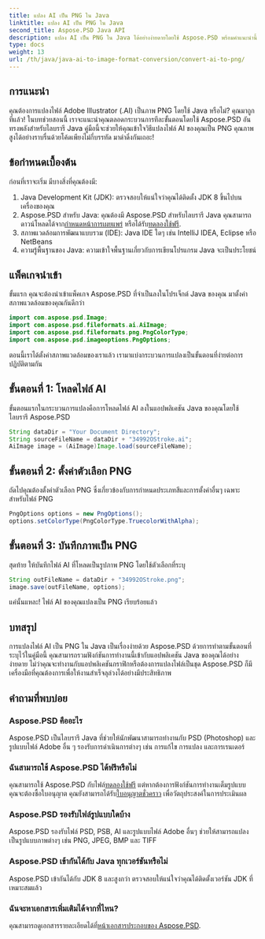 ```yaml
---
title: แปลง AI เป็น PNG ใน Java
linktitle: แปลง AI เป็น PNG ใน Java
second_title: Aspose.PSD Java API
description: แปลง AI เป็น PNG ใน Java ได้อย่างง่ายดายโดยใช้ Aspose.PSD พร้อมคำแนะนำนี้ เรียนรู้วิธีโหลด ตั้งค่าตัวเลือก และบันทึกไฟล์ AI ของคุณเป็นภาพ PNG ได้อย่างง่ายดาย
type: docs
weight: 13
url: /th/java/java-ai-to-image-format-conversion/convert-ai-to-png/
---
```

## การแนะนำ
คุณต้องการแปลงไฟล์ Adobe Illustrator (.AI) เป็นภาพ PNG โดยใช้ Java หรือไม่? คุณมาถูกที่แล้ว! ในบทช่วยสอนนี้ เราจะแนะนำคุณตลอดกระบวนการทีละขั้นตอนโดยใช้ Aspose.PSD อันทรงพลังสำหรับไลบรารี Java คู่มือนี้จะช่วยให้คุณเข้าใจวิธีแปลงไฟล์ AI ของคุณเป็น PNG คุณภาพสูงได้อย่างราบรื่นด้วยโค้ดเพียงไม่กี่บรรทัด มาดำดิ่งกันเถอะ!
## ข้อกำหนดเบื้องต้น
ก่อนที่เราจะเริ่ม มีบางสิ่งที่คุณต้องมี:
1. Java Development Kit (JDK): ตรวจสอบให้แน่ใจว่าคุณได้ติดตั้ง JDK 8 ขึ้นไปบนเครื่องของคุณ
2.  Aspose.PSD สำหรับ Java: คุณต้องมี Aspose.PSD สำหรับไลบรารี Java คุณสามารถดาวน์โหลดได้จาก[กำหนดหน้าการเผยแพร่](https://releases.aspose.com/psd/java/) หรือได้รับ[ทดลองใช้ฟรี](https://releases.aspose.com/).
3. สภาพแวดล้อมการพัฒนาแบบรวม (IDE): Java IDE ใดๆ เช่น IntelliJ IDEA, Eclipse หรือ NetBeans
4. ความรู้พื้นฐานของ Java: ความเข้าใจพื้นฐานเกี่ยวกับการเขียนโปรแกรม Java จะเป็นประโยชน์
## แพ็คเกจนำเข้า
ขั้นแรก คุณจะต้องนำเข้าแพ็คเกจ Aspose.PSD ที่จำเป็นลงในโปรเจ็กต์ Java ของคุณ มาตั้งค่าสภาพแวดล้อมของคุณกันดีกว่า
```java
import com.aspose.psd.Image;
import com.aspose.psd.fileformats.ai.AiImage;
import com.aspose.psd.fileformats.png.PngColorType;
import com.aspose.psd.imageoptions.PngOptions;
```
ตอนนี้เราได้ตั้งค่าสภาพแวดล้อมของเราแล้ว เรามาแบ่งกระบวนการแปลงเป็นขั้นตอนที่ง่ายต่อการปฏิบัติตามกัน
## ขั้นตอนที่ 1: โหลดไฟล์ AI
ขั้นตอนแรกในกระบวนการแปลงคือการโหลดไฟล์ AI ลงในแอปพลิเคชัน Java ของคุณโดยใช้ไลบรารี Aspose.PSD
```java
String dataDir = "Your Document Directory"; 
String sourceFileName = dataDir + "34992OStroke.ai";       
AiImage image = (AiImage)Image.load(sourceFileName);
```
## ขั้นตอนที่ 2: ตั้งค่าตัวเลือก PNG
ถัดไปคุณต้องตั้งค่าตัวเลือก PNG ซึ่งเกี่ยวข้องกับการกำหนดประเภทสีและการตั้งค่าอื่นๆ เฉพาะสำหรับไฟล์ PNG
```java
PngOptions options = new PngOptions();
options.setColorType(PngColorType.TruecolorWithAlpha);
```
## ขั้นตอนที่ 3: บันทึกภาพเป็น PNG
สุดท้าย ให้บันทึกไฟล์ AI ที่โหลดเป็นรูปภาพ PNG โดยใช้ตัวเลือกที่ระบุ
```java
String outFileName = dataDir + "34992OStroke.png";
image.save(outFileName, options);
```
แค่นั้นแหละ! ไฟล์ AI ของคุณแปลงเป็น PNG เรียบร้อยแล้ว
## บทสรุป
การแปลงไฟล์ AI เป็น PNG ใน Java เป็นเรื่องง่ายด้วย Aspose.PSD ด้วยการทำตามขั้นตอนที่ระบุไว้ในคู่มือนี้ คุณสามารถรวมฟังก์ชันการทำงานนี้เข้ากับแอปพลิเคชัน Java ของคุณได้อย่างง่ายดาย ไม่ว่าคุณจะทำงานกับแอปพลิเคชันกราฟิกหรือต้องการแปลงไฟล์เป็นชุด Aspose.PSD ก็มีเครื่องมือที่คุณต้องการเพื่อให้งานสำเร็จลุล่วงได้อย่างมีประสิทธิภาพ
## คำถามที่พบบ่อย
### Aspose.PSD คืออะไร
Aspose.PSD เป็นไลบรารี Java ที่ช่วยให้นักพัฒนาสามารถทำงานกับ PSD (Photoshop) และรูปแบบไฟล์ Adobe อื่น ๆ รองรับการดำเนินการต่างๆ เช่น การแก้ไข การแปลง และการเรนเดอร์
### ฉันสามารถใช้ Aspose.PSD ได้ฟรีหรือไม่
 คุณสามารถใช้ Aspose.PSD กับไฟล์[ทดลองใช้ฟรี](https://releases.aspose.com/) แต่หากต้องการฟังก์ชันการทำงานเต็มรูปแบบ คุณจะต้องซื้อใบอนุญาต คุณยังสามารถได้รับ[ใบอนุญาตชั่วคราว](https://purchase.aspose.com/temporary-license/) เพื่อวัตถุประสงค์ในการประเมินผล
### Aspose.PSD รองรับไฟล์รูปแบบใดบ้าง
Aspose.PSD รองรับไฟล์ PSD, PSB, AI และรูปแบบไฟล์ Adobe อื่นๆ ช่วยให้สามารถแปลงเป็นรูปแบบภาพต่างๆ เช่น PNG, JPEG, BMP และ TIFF
### Aspose.PSD เข้ากันได้กับ Java ทุกเวอร์ชันหรือไม่
Aspose.PSD เข้ากันได้กับ JDK 8 และสูงกว่า ตรวจสอบให้แน่ใจว่าคุณได้ติดตั้งเวอร์ชัน JDK ที่เหมาะสมแล้ว
### ฉันจะหาเอกสารเพิ่มเติมได้จากที่ไหน?
 คุณสามารถดูเอกสารรายละเอียดได้ที่[หน้าเอกสารประกอบของ Aspose.PSD](https://reference.aspose.com/psd/java/).